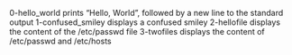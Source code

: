 0-hello_world prints “Hello, World”, followed by a new line to the standard output
1-confused_smiley displays a confused smiley
2-hellofile displays the content of the /etc/passwd file
3-twofiles displays the content of /etc/passwd and /etc/hosts
